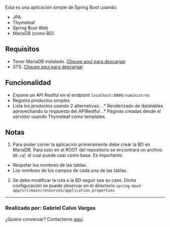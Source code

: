 Esta es una aplicación simple de Spring Boot usando:

- JPA
- Thymeleaf
- Spring Boot Web
- MariaDB (como BD)

## Requisitos

- Tener MariaDB instalado. [Cliquee aquí para descargar](https://downloads.mariadb.org/)
- STS. [Cliquee aquí para descargar](https://spring.io/tools)

## Funcionalidad

- Expone un API Restful en el endpoint ```localhost:8080/suministros```
- Registra productos simples
- Lista los productos usando 2 alternativas: 
    ..* Renderizado de datatables aprovechando la respuesta del APIRestful
    ..* Páginas creadas desde el servidor usando Thymeleaf como templates.


## Notas

1. Para poder correr la aplicación primeramente debe crear la BD en MariaDB. Para esto en el ROOT del repositorio se encontrará un archivo ```DB.sql``` el cual puede usar como base.
Es importante:
- Respetar los nombres de las tablas.
- Los nombres de los campos de cada una de las tablas.


2. Se debe modificar la ruta a la BD según sea su caso. Dicha configuración se puede observar en el directorio
 ```spring-boot-app/src/main/resources/application.properties```



___

### Realizado por: Gabriel Calvo Vargas

¿Quiere conversar? Contacteme [aquí](https://www.linkedin.com/in/gabriel-calvo-vargas-932b3357/). 
